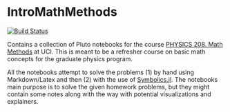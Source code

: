# IntroMathMethods

[![Build Status](https://github.com/Dale-Black/IntroMathMethods.jl/actions/workflows/CI.yml/badge.svg?branch=main)](https://github.com/Dale-Black/IntroMathMethods.jl/actions/workflows/CI.yml?query=branch%3Amain)

Contains a collection of Pluto notebooks for the course [PHYSICS 208. Math Methods](https://catalogue.uci.edu/allcourses/physics/) at UCI. This is meant to be a refresher course on basic math concepts for the graduate physics program.

All the notebooks attempt to solve the problems (1) by hand using Markdown/Latex and then (2) with the use of [Symbolics.jl](https://symbolics.juliasymbolics.org/stable/). The notebooks main purpose is to solve the given homework problems, but they might contain some notes along with the way with potential visualizations and explainers.